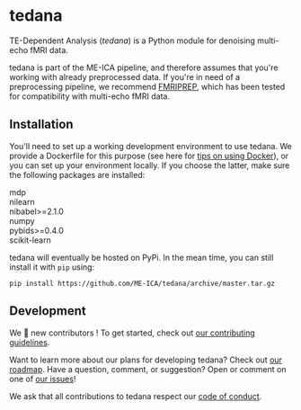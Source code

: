 # tedana

TE-Dependent Analysis (_tedana_) is a Python module for denoising multi-echo fMRI data.

tedana is part of the ME-ICA pipeline, and therefore assumes that you're working with already preprocessed data. If you're in need of a preprocessing pipeline, we recommend [FMRIPREP](https://github.com/poldracklab/fmriprep/), which has been tested for compatibility with multi-echo fMRI data.

## Installation

You'll need to set up a working development environment to use tedana. We provide a Dockerfile for this purpose (see here for [tips on using Docker](https://neurohackweek.github.io/docker-for-scientists/)), or you can set up your environment locally. If you choose the latter, make sure the following packages are installed:

mdp  
nilearn  
nibabel>=2.1.0  
numpy  
pybids>=0.4.0  
scikit-learn  

tedana will eventually be hosted on PyPi. In the mean time, you can still install it with `pip` using:

```
pip install https://github.com/ME-ICA/tedana/archive/master.tar.gz
```

## Development

We :yellow_heart: new contributors ! To get started, check out [our contributing guidelines](https://github.com/emdupre/tedana/blob/master/CONTRIBUTING.md).

Want to learn more about our plans for developing tedana? Check out [our roadmap](https://github.com/emdupre/tedana/projects). Have a question, comment, or suggestion? Open or comment on one of [our issues](https://github.com/emdupre/tedana/issues)!

We ask that all contributions to tedana respect our [code of conduct](https://github.com/emdupre/tedana/blob/master/Code_of_Conduct.md).
